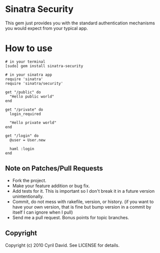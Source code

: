 Sinatra Security
================

This gem just provides you with the standard authentication mechanisms you would expect from your typical app.

How to use
==========
  
    # in your terminal
    [sudo] gem install sinatra-security

    # in your sinatra app
    require 'sinatra'
    require 'sinatra/security'

    get "/public" do
      "Hello public world"
    end

    get "/private" do
      login_required

      "Hello private world"
    end

    get "/login" do
      @user = User.new

      haml :login
    end

Note on Patches/Pull Requests
-----------------------------
 
* Fork the project.
* Make your feature addition or bug fix.
* Add tests for it. This is important so I don't break it in a
  future version unintentionally.
* Commit, do not mess with rakefile, version, or history.
  (if you want to have your own version, that is fine but bump version in a commit by itself I can ignore when I pull)
* Send me a pull request. Bonus points for topic branches.

Copyright
---------
Copyright (c) 2010 Cyril David. See LICENSE for details.
